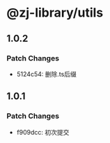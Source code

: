 # @zj-library/utils

## 1.0.2

### Patch Changes

-   5124c54: 删除.ts后缀

## 1.0.1

### Patch Changes

-   f909dcc: 初次提交
